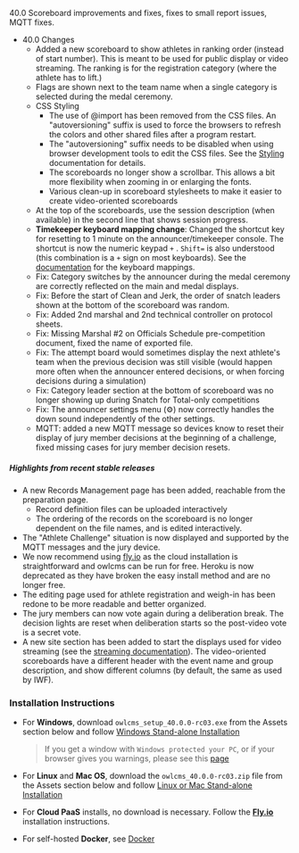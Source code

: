 40.0 Scoreboard improvements and fixes, fixes to small report issues, MQTT fixes.

- 40.0 Changes
  - Added a new scoreboard to show athletes in ranking order (instead of start number). This is meant to be used for public display or video streaming.  The ranking is for the registration category (where the athlete has to lift.)
  - Flags are shown next to the team name when a single category is selected during the medal ceremony.
  - CSS Styling
    - The use of @import has been removed from the CSS files. An "autoversioning" suffix is used to force the browsers to refresh the colors and other shared files after a program restart.
    - The "autoversioning" suffix needs to be disabled when using browser development tools to edit the CSS files. See the  [Styling](https://owlcms.github.io/owlcms4-prerelease/#/Styling) documentation for details.
    - The scoreboards no longer show a scrollbar. This allows a bit more flexibility when zooming in or enlarging the fonts.
    - Various clean-up in scoreboard stylesheets to make it easier to create video-oriented scoreboards
  - At the top of the scoreboards, use the session description (when available) in the second line that shows session progress.
  - **Timekeeper keyboard mapping change**: Changed the shortcut key for resetting to 1 minute on the announcer/timekeeper console. The shortcut is now the numeric keypad `+` .    `Shift=` is also understood (this combination is a `+` sign on most keyboards).  See the [documentation](https://owlcms.github.io/owlcms4-prerelease/#/Announcing#starting-the-clock) for the keyboard mappings.
  - Fix: Category switches by the announcer during the medal ceremony are correctly reflected on the main and medal displays.
  - Fix: Before the start of Clean and Jerk, the order of snatch leaders shown at the bottom of the scoreboard was random.
  - Fix: Added 2nd marshal and 2nd technical controller on protocol sheets.
  - Fix: Missing Marshal #2 on Officials Schedule pre-competition document, fixed the name of exported file.
  - Fix: The attempt board would sometimes display the next athlete's team when the previous decision was still visible (would happen more often when the announcer entered decisions, or when forcing decisions during a simulation)
  - Fix: Category leader section at the bottom of scoreboard was no longer showing up during Snatch for Total-only competitions
  - Fix: The announcer settings menu (⚙️) now correctly handles the down sound independently of the other settings.
  - MQTT: added a new MQTT message so devices know to reset their display of jury member decisions at the beginning of a challenge, fixed missing cases for jury member decision resets.

##### Highlights from recent stable releases

- A new Records Management page has been added, reachable from the preparation page.
  - Record definition files can be uploaded interactively 
  - The ordering of the records on the scoreboard is no longer dependent on the file names, and is edited interactively.
- The "Athlete Challenge" situation is now displayed and supported by the MQTT messages and the jury device.
- We now recommend using [fly.io](https://owlcms.github.io/owlcms4-prerelease/#/Fly) as the cloud installation is straightforward and owlcms can be run for free. Heroku is now deprecated as they have broken the easy install method and are no longer free.
- The editing page used for athlete registration and weigh-in has been redone to be more readable and better organized.
- The jury members can now vote again during a deliberation break. The decision lights are reset when deliberation starts so the post-video vote is a secret vote. 
- A new site section has been added to start the displays used for video streaming (see the [streaming documentation](https://owlcms.github.io/owlcms4-prerelease/#/OBS?id=_2-setup-owlcms-with-some-data)). The video-oriented scoreboards have a different header with the event name and group description, and show different columns (by default, the same as used by IWF).


### **Installation Instructions**

  - For **Windows**, download `owlcms_setup_40.0.0-rc03.exe` from the Assets section below and follow [Windows Stand-alone Installation](https://owlcms.github.io/owlcms4-prerelease/#/LocalWindowsSetup)

    > If you get a window with `Windows protected your PC`, or if your browser gives you warnings, please see this [page](https://owlcms.github.io/owlcms4-prerelease/#/DefenderOff)

  - For **Linux** and **Mac OS**, download the `owlcms_40.0.0-rc03.zip` file from the Assets section below and follow [Linux or Mac Stand-alone Installation](https://owlcms.github.io/owlcms4-prerelease/#/LocalLinuxMacSetup)

  - For **Cloud PaaS** installs, no download is necessary. Follow the **[Fly.io](https://owlcms.github.io/owlcms4-prerelease/#Fly)** installation instructions.

  - For self-hosted **Docker**, see [Docker](https://owlcms.github.io/owlcms4-prerelease/#/LocalWindowsSetup)
